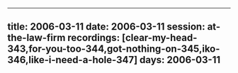 
---
title: 2006-03-11
date:  2006-03-11
session: at-the-law-firm
recordings: [clear-my-head-343,for-you-too-344,got-nothing-on-345,iko-346,like-i-need-a-hole-347]
days: 2006-03-11
---
